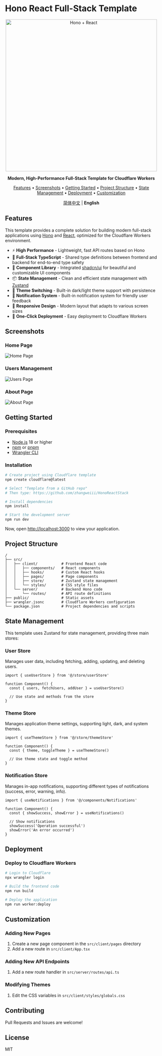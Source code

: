 # Hono React Full-Stack Template

<p align="center">
  <img src="https://raw.githubusercontent.com/honojs/hono/main/docs/images/hono-title.png" width="500" alt="Hono + React">
</p>

<p align="center">
  <b>Modern, High-Performance Full-Stack Template for Cloudflare Workers</b>
</p>

<p align="center">
  <a href="#features">Features</a> •
  <a href="#screenshots">Screenshots</a> •
  <a href="#getting-started">Getting Started</a> •
  <a href="#project-structure">Project Structure</a> •
  <a href="#state-management">State Management</a> •
  <a href="#deployment">Deployment</a> •
  <a href="#customization">Customization</a>
</p>

<p align="center">
  <a href="./README.zh-CN.md">简体中文</a> | <b>English</b>
</p>

## Features

This template provides a complete solution for building modern full-stack applications using [Hono](https://hono.dev/) and [React](https://react.dev/), optimized for the Cloudflare Workers environment.

- ⚡️ **High Performance** - Lightweight, fast API routes based on Hono
- 🔄 **Full-Stack TypeScript** - Shared type definitions between frontend and backend for end-to-end type safety
- 🧩 **Component Library** - Integrated [shadcn/ui](https://ui.shadcn.com/) for beautiful and customizable UI components
- 📦 **State Management** - Clean and efficient state management with [Zustand](https://zustand-demo.pmnd.rs/)
- 🎨 **Theme Switching** - Built-in dark/light theme support with persistence
- 🔔 **Notification System** - Built-in notification system for friendly user feedback
- 📱 **Responsive Design** - Modern layout that adapts to various screen sizes
- 🚀 **One-Click Deployment** - Easy deployment to Cloudflare Workers

## Screenshots

### Home Page
![Home Page](./docs/screenshots/en/home.png)

### Users Management
![Users Page](./docs/screenshots/en/users.png)

### About Page
![About Page](./docs/screenshots/en/about.png)

## Getting Started

### Prerequisites

- [Node.js](https://nodejs.org/) 18 or higher
- [npm](https://www.npmjs.com/) or [pnpm](https://pnpm.io/)
- [Wrangler CLI](https://developers.cloudflare.com/workers/wrangler/install-and-update/)

### Installation

```bash
# Create project using Cloudflare template
npm create cloudflare@latest

# Select "Template from a GitHub repo"
# Then type: https://github.com/zhangweiii/HonoReactStack

# Install dependencies
npm install

# Start the development server
npm run dev
```

Now, open [http://localhost:3000](http://localhost:3000) to view your application.

## Project Structure

```
/
├── src/
│   ├── client/           # Frontend React code
│   │   ├── components/   # React components
│   │   ├── hooks/        # Custom React hooks
│   │   ├── pages/        # Page components
│   │   ├── store/        # Zustand state management
│   │   └── styles/       # CSS style files
│   └── server/           # Backend Hono code
│       └── routes/       # API route definitions
├── public/               # Static assets
├── wrangler.jsonc        # Cloudflare Workers configuration
└── package.json          # Project dependencies and scripts
```

## State Management

This template uses Zustand for state management, providing three main stores:

### User Store

Manages user data, including fetching, adding, updating, and deleting users.

```tsx
import { useUserStore } from '@/store/userStore'

function Component() {
  const { users, fetchUsers, addUser } = useUserStore()

  // Use state and methods from the store
}
```

### Theme Store

Manages application theme settings, supporting light, dark, and system themes.

```tsx
import { useThemeStore } from '@/store/themeStore'

function Component() {
  const { theme, toggleTheme } = useThemeStore()

  // Use theme state and toggle method
}
```

### Notification Store

Manages in-app notifications, supporting different types of notifications (success, error, warning, info).

```tsx
import { useNotifications } from '@/components/Notifications'

function Component() {
  const { showSuccess, showError } = useNotifications()

  // Show notifications
  showSuccess('Operation successful')
  showError('An error occurred')
}
```

## Deployment

### Deploy to Cloudflare Workers

```bash
# Login to Cloudflare
npx wrangler login

# Build the frontend code
npm run build

# Deploy the application
npm run worker:deploy
```

## Customization

### Adding New Pages

1. Create a new page component in the `src/client/pages` directory
2. Add a new route in `src/client/App.tsx`

### Adding New API Endpoints

1. Add a new route handler in `src/server/routes/api.ts`

### Modifying Themes

1. Edit the CSS variables in `src/client/styles/globals.css`

## Contributing

Pull Requests and Issues are welcome!

## License

MIT
